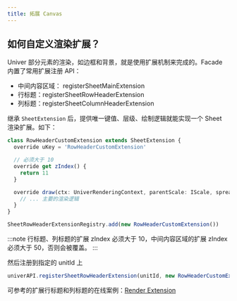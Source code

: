 ```yaml
---
title: 拓展 Canvas
---
```


## 如何自定义渲染扩展？

Univer 部分元素的渲染，如边框和背景，就是使用扩展机制来完成的。Facade 内置了常用扩展注册 API：

- 中间内容区域： registerSheetMainExtension
- 行标题：registerSheetRowHeaderExtension
- 列标题：registerSheetColumnHeaderExtension

继承 `SheetExtension` 后，提供唯一键值、层级、绘制逻辑就能实现一个 Sheet 渲染扩展。如下：

```ts
class RowHeaderCustomExtension extends SheetExtension {
  override uKey = 'RowHeaderCustomExtension'

  // 必须大于 10
  override get zIndex() {
    return 11
  }

  override draw(ctx: UniverRenderingContext, parentScale: IScale, spreadsheetSkeleton: SpreadsheetSkeleton) {
    // ... 主要的渲染逻辑
  }
}

SheetRowHeaderExtensionRegistry.add(new RowHeaderCustomExtension())
```

:::note
行标题、列标题的扩展 zIndex 必须大于 10，中间内容区域的扩展 zIndex 必须大于 50，否则会被覆盖。
:::

然后注册到指定的 unitId 上

```ts
univerAPI.registerSheetRowHeaderExtension(unitId, new RowHeaderCustomExtension())
```

可参考的扩展行标题和列标题的在线案例：[Render Extension](/playground?title=Render%20Extension)
